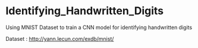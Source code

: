 # Identifying_Handwritten_Digits

Using MNIST Dataset to train a CNN model for identifying handwritten digits

Dataset : http://yann.lecun.com/exdb/mnist/

